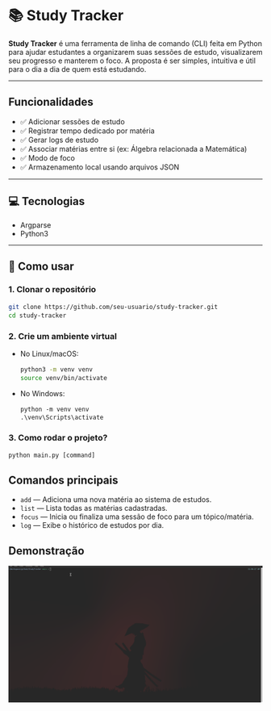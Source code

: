 # 📚 Study Tracker

**Study Tracker** é uma ferramenta de linha de comando (CLI) feita em Python para ajudar estudantes a organizarem suas sessões de estudo, visualizarem seu progresso e manterem o foco. A proposta é ser simples, intuitiva e útil para o dia a dia de quem está estudando.

---

## Funcionalidades

- ✅ Adicionar sessões de estudo
- ✅ Registrar tempo dedicado por matéria
- ✅ Gerar logs de estudo
- ✅ Associar matérias entre si (ex: Álgebra relacionada a Matemática)
- ✅ Modo de foco
- ✅ Armazenamento local usando arquivos JSON

---
## 💻 Tecnologias
- Argparse
- Python3

---

## 🚀 Como usar

### 1. Clonar o repositório

```bash
git clone https://github.com/seu-usuario/study-tracker.git
cd study-tracker
```

### 2. Crie um ambiente virtual
- No Linux/macOS:
  ```bash
  python3 -m venv venv
  source venv/bin/activate
  ```
- No Windows:
  ```
  python -m venv venv
  .\venv\Scripts\activate
  ```
### 3. Como rodar o projeto?
```
python main.py [command]
```
## Comandos principais

- `add` — Adiciona uma nova matéria ao sistema de estudos.
- `list` — Lista todas as matérias cadastradas.  
- `focus` — Inicia ou finaliza uma sessão de foco para um tópico/matéria.  
- `log` — Exibe o histórico de estudos por dia.   

## Demonstração
![Demonstração do Projeto](https://github.com/IgorGhiberti/Study-Tracker/blob/main/demonstracao.gif)
